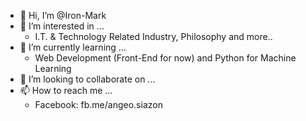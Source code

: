 - 👋 Hi, I’m @Iron-Mark
- 👀 I’m interested in ...
    - I.T. & Technology Related Industry, Philosophy and more..
- 🌱 I’m currently learning ...
    - Web Development (Front-End for now) and Python for Machine Learning
- 💞️ I’m looking to collaborate on ...
- 📫 How to reach me ...
    - Facebook: fb.me/angeo.siazon

<!---
Iron-Mark/Iron-Mark is a ✨ special ✨ repository because its `README.md` (this file) appears on your GitHub profile.
You can click the Preview link to take a look at your changes.
--->

<!--- Updated 9/6/21 1:56 AM --->
